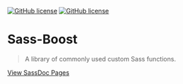 [![GitHub license](https://img.shields.io/badge/license-MIT-blue.svg)](https://github.com/esr360/Sass-Boost/blob/master/LICENSE.txt)
[![GitHub license](https://api.travis-ci.org/esr360/Sass-Boost.svg)](https://travis-ci.org/esr360/One-Nexus)

# Sass-Boost

> A library of commonly used custom Sass functions.

[View SassDoc Pages](https://esr360.github.io/Sass-Boost/)